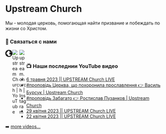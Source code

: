 # Upstream Church

Мы - молодая церковь, помогающая найти призвание и побеждать по жизни со Христом.

### 👥 Связаться с нами

[<img align="left" alt="upstream.life" width="22px" src="https://raw.githubusercontent.com/iconic/open-iconic/master/svg/globe.svg" />][website]
[<img align="left" alt="UpstreamChurch | YouTube" width="22px" src="https://cdn.jsdelivr.net/npm/simple-icons@v3/icons/youtube.svg" />][youtube]
[<img align="left" alt="upstream.church | Instagram" width="22px" src="https://cdn.jsdelivr.net/npm/simple-icons@v3/icons/instagram.svg" />][instagram]

<br />

### 📺 Наши последнии YouTube видео
<!-- YOUTUBE:START -->
- [6 травня 2023 || UPSTREAM Church LIVE](https://www.youtube.com/watch?v=cNd1wP2pUs0)
- [#проповідь Церква, що похоронила прославлення 👉 Василь Бурсук | Upstream Church](https://www.youtube.com/watch?v=tfD6OpIccdo)
- [#проповідь Забагато 👉 Ростислав Пузанков | Upstream Church](https://www.youtube.com/watch?v=0Jr_qTzH0sU)
- [29 квітня 2023 || UPSTREAM Church LIVE](https://www.youtube.com/watch?v=nf09rX1MO88)
- [22 квітня 2023 || UPSTREAM Church LIVE](https://www.youtube.com/watch?v=YidRUkChbJc)
<!-- YOUTUBE:END -->

➡️ [more videos...](https://youtube.com/UpstreamChurch)

[website]: https://upstream.life/
[youtube]: https://youtube.com/UpstreamChurch
[instagram]: https://www.instagram.com/upstream.church
